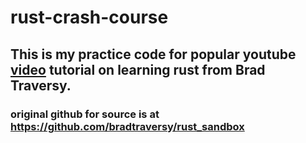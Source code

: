 
# rust-crash-course

## This is my practice code for popular youtube [video](https://www.youtube.com/watch?v=zF34dRivLOw&t=2727)  tutorial  on  learning rust from Brad Traversy. 

### original github for source  is at https://github.com/bradtraversy/rust_sandbox